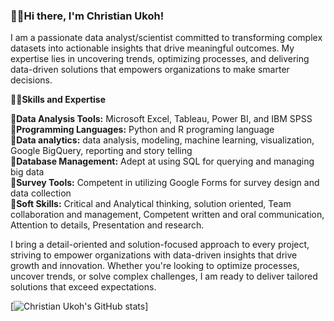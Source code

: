 ### 🔗👋Hi there, I'm Christian Ukoh!

I am a passionate data analyst/scientist committed to transforming complex datasets into actionable insights that drive meaningful outcomes. My expertise lies in uncovering trends, optimizing processes, and delivering data-driven solutions that empowers organizations to make smarter decisions.

**🔗🔧Skills and Expertise**

**🔹Data Analysis Tools:** Microsoft Excel, Tableau, Power BI, and IBM SPSS  
**🔹Programming Languages:** Python and R programing language  
**🔹Data analytics:** data analysis, modeling, machine learning, visualization, Google BigQuery, reporting and story telling  
**🔹Database Management:** Adept at using SQL for querying and managing big data  
**🔹Survey Tools:** Competent in utilizing Google Forms for survey design and data collection  
**🔹Soft Skills:** Critical and Analytical thinking, solution oriented, Team collaboration and management, Competent written and oral communication, Attention to details, Presentation and research.  

I bring a detail-oriented and solution-focused approach to every project, striving to empower organizations with data-driven insights that drive growth and innovation. 
Whether you're looking to optimize processes, uncover trends, or solve complex challenges, I am ready to deliver tailored solutions that exceed expectations.

<!-- Github stats from https://github.com/anuraghazra/github-readme-stats -->
[![Christian Ukoh's GitHub stats](https://github-readme-stats.vercel.app/api?username=craftAnalyst&count_private=true&show_icons=true&theme=radical&hide_rank=false)]
